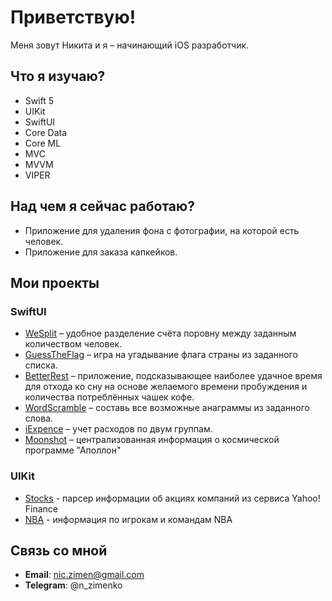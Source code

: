 # Приветствую!

Меня зовут Никита и я – начинающий iOS разработчик. 

## Что я изучаю?
* Swift 5
* UIKit
* SwiftUI
* Core Data
* Core ML 
* MVC
* MVVM
* VIPER

## Над чем я сейчас работаю?
* Приложение для удаления фона с фотографии, на которой есть человек. 
* Приложение для заказа капкейков. 

## Мои проекты

### SwiftUI
* [WeSplit](https://github.com/nzmnk/WeSplit) – удобное разделение счёта поровну между заданным количеством человек. 
* [GuessTheFlag](https://github.com/nzmnk/GuessTheFlag) – игра на угадывание флага страны из заданного списка. 
* [BetterRest](https://github.com/nzmnk/BetterRest) – приложение, подсказывающее наиболее удачное время для отхода ко сну на основе желаемого времени пробуждения и количества потреблённых чашек кофе.
* [WordScramble](https://github.com/nzmnk/WordScramble) – составь все возможные анаграммы из заданного слова. 
* [iExpence](https://github.com/nzmnk/iExpence) – учет расходов по двум группам. 
* [Moonshot](https://github.com/nzmnk/Moonshot) – централизованная информация о космической программе "Аполлон"

### UIKit
* [Stocks](https://github.com/nzmnk/Stocks) - парсер информации об акциях компаний из сервиса Yahoo! Finance
* [NBA](https://github.com/nzmnk/NBA) - информация по игрокам и командам NBA

## Связь со мной
* **Email**: nic.zimen@gmail.com
* **Telegram**: @n_zimenko

